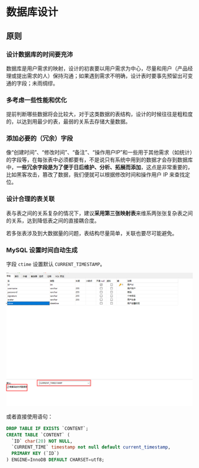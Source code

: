 # 数据库设计

## 原则

### 设计数据库的时间要充沛

数据库是用户需求的映射，设计的初衷要以用户需求为中心，尽量和用户（产品经理或提出需求的人）保持沟通；如果遇到需求不明确，设计表时要事先预留出可变通的字段；未雨绸缪。

### 多考虑一些性能和优化

提前判断哪些数据将会比较大，对于这类数据的表结构，设计的时候往往是粗粒度的，以达到用最少的表，最弱的关系去存储大量数据。

### 添加必要的（冗余）字段

像“创建时间”、“修改时间”、“备注”、“操作用户IP”和一些用于其他需求（如统计）的字段等，在每张表中必须都要有，不是说只有系统中用到的数据才会存到数据库中，**一些冗余字段是为了便于日后维护、分析、拓展而添加**，这点是非常重要的，比如黑客攻击，篡改了数据，我们便就可以根据修改时间和操作用户 IP 来查找定位。

### 设计合理的表关联

表与表之间的关系复杂的情况下，建议**采用第三张映射表**来维系两张张复杂表之间的关系，达到降低表之间的直接耦合度。

若多张表涉及到大数据量的问题，表结构尽量简单，关联也要尽可能避免。

### MySQL 设置时间自动生成

字段 `ctime` 设置默认 `CURRENT_TIMESTAMP`。

![TIME.png](/imgs/TIME.png)

或者直接使用语句：

```sql
DROP TABLE IF EXISTS `CONTENT`;
CREATE TABLE `CONTENT` (
  `ID` char(20) NOT NULL,
  `CURRENT_TIME` timestamp not null default current_timestamp,
  PRIMARY KEY (`ID`)
) ENGINE=InnoDB DEFAULT CHARSET=utf8;

```